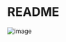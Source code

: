 # README

![image](https://github.com/miki-ymmt/joke_app/assets/156039979/93ff9b7a-f999-4dd3-b1df-c17045708444)
